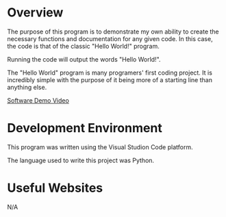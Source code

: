 # Overview

The purpose of this program is to demonstrate my own ability to create the necessary functions and documentation for any given code. In this case, the code is that of the classic "Hello World!" program.

Running the code will output the words "Hello World!".

The "Hello World" program is many programers' first coding project. It is incredibly simple with the purpose of it being more of a starting line than anything else. 

[Software Demo Video](https://youtu.be/SnGf3qFOWlE)

# Development Environment

This program was written using the Visual Studion Code platform.

The language used to write this project was Python.

# Useful Websites

N/A
